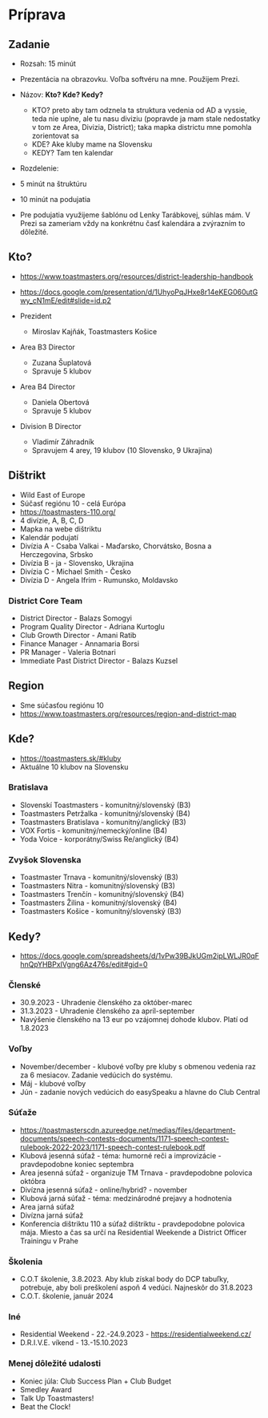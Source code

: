 # Príprava

## Zadanie
- Rozsah: 15 minút
- Prezentácia na obrazovku. Voľba softvéru na mne. Použijem Prezi.
- Názov: **Kto? Kde? Kedy?**
    - KTO? preto aby tam odznela ta struktura vedenia od AD a vyssie, teda nie uplne, ale tu nasu diviziu (popravde ja mam stale nedostatky v tom ze Area, Divizia, District); taka mapka districtu mne pomohla zorientovat sa 
    - KDE? Ake kluby mame na Slovensku 
    - KEDY? Tam ten kalendar

- Rozdelenie:
 - 5 minút na štruktúru
 - 10 minút na podujatia

- Pre podujatia využijeme šablónu od Lenky Tarábkovej, súhlas mám. V Prezi sa zameriam vždy na konkrétnu časť kalendára a zvýrazním to dôležité.

## Kto?
- https://www.toastmasters.org/resources/district-leadership-handbook
- https://docs.google.com/presentation/d/1UhyoPqJHxe8r14eKEG060utGwy_cN1mE/edit#slide=id.p2

- Prezident
    - Miroslav Kajňák, Toastmasters Košice
- Area B3 Director
    - Zuzana Šuplatová
    - Spravuje 5 klubov
- Area B4 Director
    - Daniela Obertová
    - Spravuje 5 klubov
- Division B Director
    - Vladimír Záhradník
    - Spravujem 4 arey, 19 klubov (10 Slovensko, 9 Ukrajina)

## Dištrikt
- Wild East of Europe
- Súčasť regiónu 10 - celá Európa
- https://toastmasters-110.org/
- 4 divízie, A, B, C, D
- Mapka na webe dištriktu
- Kalendár podujatí
- Divízia A - Csaba Valkai - Maďarsko, Chorvátsko, Bosna a Herczegovina, Srbsko
- Divízia B - ja - Slovensko, Ukrajina
- Divízia C - Michael Smith - Česko
- Divízia D - Angela Ifrim - Rumunsko, Moldavsko


### District Core Team
- District Director - Balazs Somogyi
- Program Quality Director - Adriana Kurtoglu
- Club Growth Director - Amani Ratib
- Finance Manager - Annamaria Borsi
- PR Manager - Valeria Botnari
- Immediate Past District Director - Balazs Kuzsel

## Region
- Sme súčasťou regiónu 10
- https://www.toastmasters.org/resources/region-and-district-map

## Kde?
- https://toastmasters.sk/#kluby
- Aktuálne 10 klubov na Slovensku

### Bratislava
- Slovenskí Toastmasters - komunitný/slovenský (B3)
- Toastmasters Petržalka - komunitný/slovenský (B4)
- Toastmasters Bratislava - komunitný/anglický (B3)
- VOX Fortis - komunitný/nemecký/online (B4)
- Yoda Voice - korporátny/Swiss Re/anglický (B4)

### Zvyšok Slovenska
- Toastmaster Trnava - komunitný/slovenský (B3)
- Toastmasters Nitra - komunitný/slovenský (B3)
- Toastmasters Trenčín - komunitný/slovenský (B4)
- Toastmasters Žilina - komunitný/slovenský (B4)
- Toastmasters Košice - komunitný/slovenský (B3)

## Kedy?
- https://docs.google.com/spreadsheets/d/1vPw39BJkUGm2ipLWLJR0qFhnQpYHBPxIVgng6Az476s/edit#gid=0

### Členské
- 30.9.2023 - Uhradenie členského za október-marec
- 31.3.2023 - Uhradenie členského za apríl-september
- Navýšenie členského na 13 eur po vzájomnej dohode klubov. Platí od 1.8.2023
### Voľby
- November/december - klubové voľby pre kluby s obmenou vedenia raz za 6 mesiacov. Zadanie vedúcich do systému.
- Máj - klubové voľby
- Jún - zadanie nových vedúcich do easySpeaku a hlavne do Club Central

### Súťaže
- https://toastmasterscdn.azureedge.net/medias/files/department-documents/speech-contests-documents/1171-speech-contest-rulebook-2022-2023/1171-speech-contest-rulebook.pdf
- Klubová jesenná súťaž - téma: humorné reči a improvizácie - pravdepodobne koniec septembra
- Area jesenná súťaž - organizuje TM Trnava - pravdepodobne polovica októbra
- Divízna jesenná súťaž - online/hybrid? - november
- Klubová jarná súťaž - téma: medzinárodné prejavy a hodnotenia
- Area jarná súťaž
- Divízna jarná súťaž
- Konferencia dištriktu 110 a súťaž dištriktu - pravdepodobne polovica mája. Miesto a čas sa určí na Residential Weekende a District Officer Trainingu v Prahe

### Školenia
- C.O.T školenie, 3.8.2023. Aby klub získal body do DCP tabuľky, potrebuje, aby boli preškolení aspoň 4 vedúci. Najneskôr do 31.8.2023
- C.O.T. školenie, január 2024

### Iné
- Residential Weekend - 22.-24.9.2023 - https://residentialweekend.cz/
- D.R.I.V.E. víkend - 13.-15.10.2023

### Menej dôležité udalosti
- Koniec júla: Club Success Plan + Club Budget
- Smedley Award
- Talk Up Toastmasters!
- Beat the Clock!